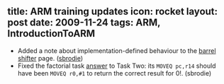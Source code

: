 title: ARM training updates
icon: rocket
layout: post
date: 2009-11-24
tags: ARM, IntroductionToARM
----

* Added a note about implementation-defined behaviour to the [barrel shifter](/arm/introduction-to-arm/barrel-shifter.html) page. ([sbrodie](http://groups.google.co.uk/group/comp.sys.acorn.programmer/msg/74c65ca783493669))
* Fixed the factorial task [answer](/arm/introduction-to-arm/task-two-answers.html) to Task Two: its `MOVEQ pc,r14` should have been `MOVEQ r0,#1` to return the correct result for 0!. (sbrodie)
